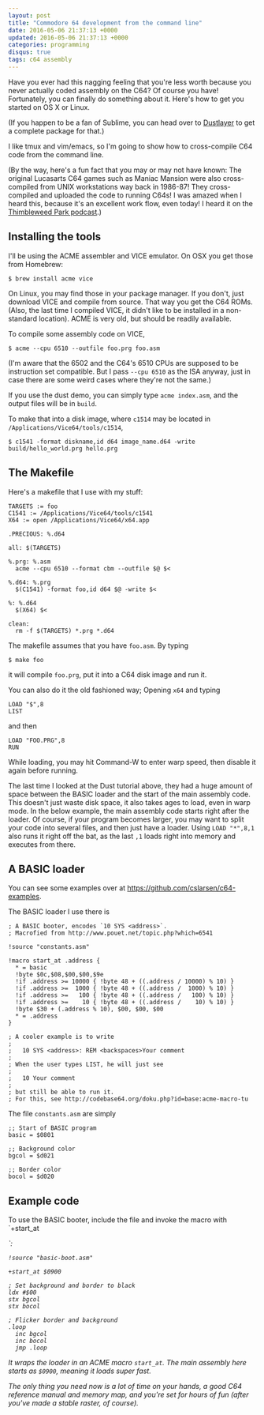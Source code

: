 ```yaml
---
layout: post
title: "Commodore 64 development from the command line"
date: 2016-05-06 21:37:13 +0000
updated: 2016-05-06 21:37:13 +0000
categories: programming
disqus: true
tags: c64 assembly
---
```


<p class="lead">
Have you ever had this nagging feeling that you're less worth because you never
actually coded assembly on the C64? Of course you have! Fortunately, you can
finally do something about it. Here's how to get you started on OS X or Linux.
</p>

(If you happen to be a fan of Sublime, you can head over to
<a href="http://dustlayer.com/c64-coding-tutorials/2013/2/10/dust-c64-command-line-tool">Dustlayer</a>
to get a complete package for that.)

I like tmux and vim/emacs, so I'm going to show how to cross-compile
C64 code from the command line.  

(By the way, here's a fun fact that you may or may not have known: The original
Lucasarts C64 games such as Maniac Mansion were also cross-compiled from UNIX
workstations way back in 1986-87! They cross-compiled and uploaded the code to
running C64s! I was amazed when I heard this, because it's an excellent work
flow, even today! I heard it on the <a
href="https://blog.thimbleweedpark.com">Thimbleweed Park podcast</a>.)

Installing the tools
--------------------

I'll be using the ACME assembler and VICE emulator. On OSX you get those from
Homebrew:

    $ brew install acme vice

On Linux, you may find those in your package manager. If you don't, just
download VICE and compile from source. That way you get the C64 ROMs. (Also,
the last time I compiled VICE, it didn't like to be installed in a non-standard
location). ACME is very old, but should be readily available.

To compile some assembly code on VICE,

    $ acme --cpu 6510 --outfile foo.prg foo.asm

(I'm aware that the 6502 and the C64's 6510 CPUs are supposed to be instruction
set compatible. But I pass `--cpu 6510` as the ISA anyway, just in case there
are some weird cases where they're not the same.)

If you use the dust demo, you can simply type `acme index.asm`, and the output
files will be in `build`.

To make that into a disk image, where `c1514` may be located in
`/Applications/Vice64/tools/c1514`,

    $ c1541 -format diskname,id d64 image_name.d64 -write build/hello_world.prg hello.prg

The Makefile
------------

Here's a makefile that I use with my stuff:

    TARGETS := foo
    C1541 := /Applications/Vice64/tools/c1541
    X64 := open /Applications/Vice64/x64.app

    .PRECIOUS: %.d64

    all: $(TARGETS)

    %.prg: %.asm
      acme --cpu 6510 --format cbm --outfile $@ $<

    %.d64: %.prg
      $(C1541) -format foo,id d64 $@ -write $<

    %: %.d64
      $(X64) $<

    clean:
      rm -f $(TARGETS) *.prg *.d64

The makefile assumes that you have `foo.asm`. By typing

    $ make foo

it will compile `foo.prg`, put it into a C64 disk image and run it.

You can also do it the old fashioned way; Opening `x64` and typing

    LOAD "$",8
    LIST

and then

    LOAD "FOO.PRG",8
    RUN

While loading, you may hit Command-W to enter warp speed, then disable it again
before running.

The last time I looked at the Dust tutorial above, they had a huge amount of
space between the BASIC loader and the start of the main assembly code. This
doesn't just waste disk space, it also takes ages to load, even in warp mode.
In the below example, the main assembly code starts right after the loader. Of
course, if your program becomes larger, you may want to split your code into
several files, and then just have a loader. Using `LOAD "*",8,1` also runs it
right off the bat, as the last `,1` loads right into memory and executes from
there.

A BASIC loader
--------------

You can see some examples over at <a href="https://github.com/cslarsen/c64-examples">https://github.com/cslarsen/c64-examples</a>.

The BASIC loader I use there is

    ; A BASIC booter, encodes `10 SYS <address>`.
    ; Macrofied from http://www.pouet.net/topic.php?which=6541

    !source "constants.asm"

    !macro start_at .address {
      * = basic
      !byte $0c,$08,$00,$00,$9e
      !if .address >= 10000 { !byte 48 + ((.address / 10000) % 10) }
      !if .address >=  1000 { !byte 48 + ((.address /  1000) % 10) }
      !if .address >=   100 { !byte 48 + ((.address /   100) % 10) }
      !if .address >=    10 { !byte 48 + ((.address /    10) % 10) }
      !byte $30 + (.address % 10), $00, $00, $00
      * = .address
    }

    ; A cooler example is to write
    ;
    ;   10 SYS <address>: REM <backspaces>Your comment
    ;
    ; When the user types LIST, he will just see
    ;
    ;   10 Your comment
    ;
    ; but still be able to run it.
    ; For this, see http://codebase64.org/doku.php?id=base:acme-macro-tu

The file `constants.asm` are simply

    ;; Start of BASIC program
    basic = $0801

    ;; Background color
    bgcol = $d021

    ;; Border color
    bocol = $d020

Example code
------------

To use the BASIC booter, include the file and invoke the macro with `+start_at
<address>`:

    !source "basic-boot.asm"

    +start_at $0900

    ; Set background and border to black
    ldx #$00
    stx bgcol
    stx bocol

    ; Flicker border and background
    .loop
      inc bgcol
      inc bocol
      jmp .loop

It wraps the loader in an ACME macro `start_at`. The main assembly here starts
as `$0900`, meaning it loads super fast.

The only thing you need now is a lot of time on your hands, a good C64
reference manual and memory map, and you're set for hours of fun (*after*
you've made a stable raster, of course).
